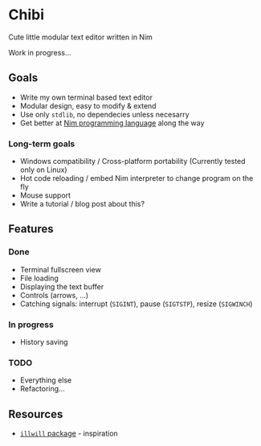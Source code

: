 # Chibi

Cute little modular text editor written in Nim

Work in progress...

## Goals

- Write my own terminal based text editor
- Modular design, easy to modify & extend
- Use only `stdlib`, no dependecies unless necesarry
- Get better at [Nim programming language](https://nim-lang.org/) along the way

### Long-term goals

- Windows compatibility / Cross-platform portability (Currently tested only on Linux)
- Hot code reloading / embed Nim interpreter to change program on the fly
- Mouse support
- Write a tutorial / blog post about this?

## Features

### Done

- Terminal fullscreen view
- File loading
- Displaying the text buffer
- Controls (arrows, ...)
- Catching signals: interrupt (`SIGINT`), pause (`SIGTSTP`), resize (`SIGWINCH`)

### In progress

- History saving

### TODO

- Everything else
- Refactoring...

## Resources

- [`illwill` package](https://github.com/johnnovak/illwill) - inspiration
